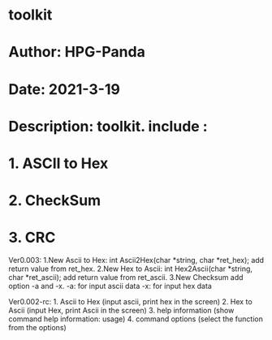 # toolkit 
# Author:	HPG-Panda
# Date:   	2021-3-19
# Description: 	toolkit.  include : 
#		1. ASCII to Hex
#		2. CheckSum
#		3. CRC

Ver0.003:
	1.New Ascii to Hex:  int Ascii2Hex(char *string, char *ret_hex);
	  add return value from ret_hex. 
	2.New Hex to Ascii:  int Hex2Ascii(char *string, char *ret_ascii);
	  add return value from ret_ascii.
	3.New Checksum
	  add option -a and -x. 
	  -a:  for input ascii data
	  -x:  for input hex data


 

Ver0.002-rc:
	1. Ascii to Hex		(input ascii, print hex in the screen)
	2. Hex to Ascii		(input Hex, print Ascii in the screen)
	3. help information	(show command help information: usage)
	4. command options	(select the function from the options) 
